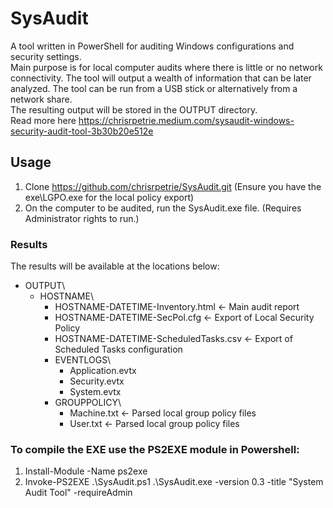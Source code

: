 # SysAudit
A tool written in PowerShell for auditing Windows configurations and security settings.  
Main purpose is for local computer audits where there is little or no network connectivity. 
The tool will output a wealth of information that can be later analyzed.
The tool can be run from a USB stick or alternatively from a network share.  
The resulting output will be stored in the OUTPUT directory.  
Read more here https://chrisrpetrie.medium.com/sysaudit-windows-security-audit-tool-3b30b20e512e

## Usage
1. Clone https://github.com/chrisrpetrie/SysAudit.git (Ensure you have the exe\LGPO.exe for the local policy export)
2. On the computer to be audited, run the SysAudit.exe file. (Requires Administrator rights to run.)

### Results
The results will be available at the locations below:

- OUTPUT\
  - HOSTNAME\
    - HOSTNAME-DATETIME-Inventory.html <- Main audit report
    - HOSTNAME-DATETIME-SecPol.cfg <- Export of Local Security Policy
    - HOSTNAME-DATETIME-ScheduledTasks.csv <- Export of Scheduled Tasks configuration  
    - EVENTLOGS\
      - Application.evtx  
      - Security.evtx  
      - System.evtx  
    - GROUPPOLICY\
      - Machine.txt <- Parsed local group policy files  
      - User.txt <- Parsed local group policy files  
  
### To compile the EXE use the PS2EXE module in Powershell:
1. Install-Module -Name ps2exe 
2. Invoke-PS2EXE .\SysAudit.ps1 .\SysAudit.exe -version 0.3 -title "System Audit Tool" -requireAdmin
